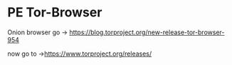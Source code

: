 # PE Tor-Browser
Onion browser
go → https://blog.torproject.org/new-release-tor-browser-954

now go to →https://www.torproject.org/releases/
